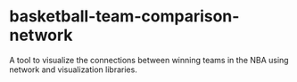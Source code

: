 # basketball-team-comparison-network
A tool to visualize the connections between winning teams in the NBA using network and visualization libraries.
